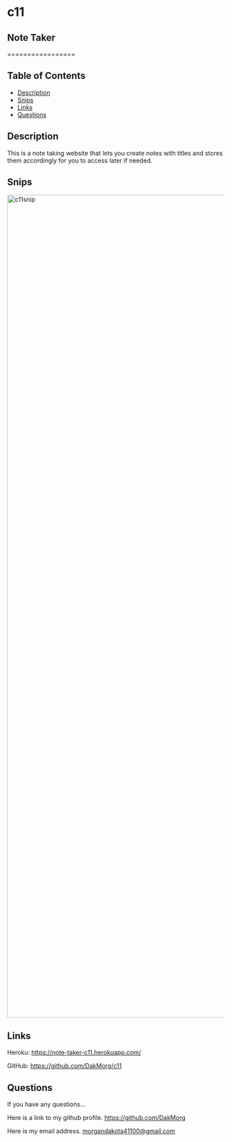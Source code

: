 # c11

## Note Taker
=================

## Table of Contents

* [Description](#Description)
* [Snips](#Snips)
* [Links](#Links)
* [Questions](#Questions)

## Description

This is a note taking website that lets you create notes with titles 
and stores them accordingly for you to access later if needed.

## Snips

<img width="1903" alt="c11snip" src="https://user-images.githubusercontent.com/108765820/200203724-6e031d40-90c6-4972-9dc9-83d6351528c9.PNG">


## Links

Heroku: https://note-taker-c11.herokuapp.com/

GitHub: https://github.com/DakMorg/c11

## Questions

If you have any questions...

Here is a link to my github profile.
https://github.com/DakMorg

Here is my email address. 
morgandakota41100@gmail.com
